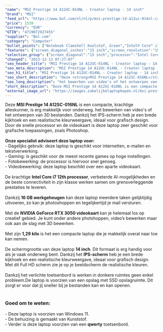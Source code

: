 ```yaml
---
"name": "MSI Prestige 14 A12UC-014NL - Creator laptop - 14 inch"
"brand": "MSI"
"feed_url": "https://www.bol.com/nl/nl/p/msi-prestige-14-a12uc-014nl-creator-laptop-14-inch/9300000075189572"
"price": 1539
"currency": "EUR"
"GTIN": "4719072927455"
"supplier": "Bol.com"
"category": "Computer"
"bullet_points": ["Notebook Clamshell Koolstof, Groen","Intel® Core™ i7 i7-1280P 3,6 GHz","35,6 cm (14\") Full HD 1920 x 1080 Pixels","16 GB LPDDR4x-SDRAM","1 TB SSD","NVIDIA GeForce RTX 3050 4 GB Intel Iris Xe Graphics","Wi-Fi 6E (802.11ax) Bluetooth 5.2","53,8 Wh 100 W","Windows 11 Home"]
"features": {"screen_diagonal_inches":"15 inch","screen_resolution":"1920 x 1080 Pixels","processor_family":"Intel® Core™ i7","memory_size":"16 GB","memory_type":"LPDDR4x-SDRAM","total_storage_space":"1 TB","graphics_card":"NVIDIA GeForce RTX 3050","graphics_memory_size":"4 GB","operating_system":"Windows 11 Home","battery_capacity":"53,8 Wh","width":"319 mm","depth":"219 mm","height":"15,9 mm","weight":"1,29 kg","purpose_laptop":"Creative"}
"selection_group": {"screen_diagonal":"15 inch","processor":"Intel Core i7","changed_price_past_3_days":false,"product_family":"Prestige"}
"changed": "2023-12-13 07:27:07"
"seo_header_title": "MSI Prestige 14 A12UC-014NL - Creator laptop - 14 inch"
"seo_meta_description": "MSI Prestige 14 A12UC-014NL - Creator laptop - 14 inch"
"seo_h1_title": "MSI Prestige 14 A12UC-014NL - Creator laptop - 14 inch"
"seo_short_description": "Deze <strong>MSI Prestige 14 A12SC-016NL</strong> is een compacte, krachtige alleskunner, is erg makkelijk voor onderweg."
"seo_long_description": "het bewerken van video's of het ontwerpen van 3D bestanden. Dankzij het IPS-scherm heb je een brede kijkhoek en een realistische kleurweergave, ideaal voor grafisch design. Door de snelle processor en de videokaart is deze laptop zeer geschikt voor grafische toepassingen, zoals Photoshop. <br /><br /><strong>Onze specialist adviseert deze laptop voor:</strong><br />- Dagelijks gebruik: deze laptop is geschikt voor internetten, e-mailen en tekstverwerking. <br />- Gaming: is geschikt voor de meest recente games op hoge instellingen. <br />- Fotobewerking: de processor is hiervoor snel genoeg. <br />- Videobewerking: deze laptop beschikt over een aparte videokaart. <br /><br />De krachtige <strong>Intel Core i7 12th processor</strong>, verbeterde AI-mogelijkheden en de beste connectiviteit in zijn klasse werken samen om grensverleggende prestaties te leveren. <br /><br />Dankzij <strong>16 GB werkgeheugen</strong> kan deze laptop meerdere taken gelijktijdig uitvoeren, zo kan je photoshoppen en tegelijkertijd je mail versturen. <br /><br />Met de <strong>NVIDIA GeForce RTX 3050 videokaart </strong>kan je helemaal los op creatief gebied. Je kunt onder andere photshoppen, video’s bewerken maar ook aan de slag met 3D bewerken. <br /><br />Met zijn <strong>1,29 kilo</strong> is het een compacte laptop die je makkelijk overal naar toe kan nemen. <br /><br />De schermgrootte van deze laptop <strong>14 inch</strong>. Dit formaat is erg handig voor als je vaak onderweg bent. Dankzij het <strong>IPS-scherm</strong> heb je een brede kijkhoek en een realistische kleurweergave, ideaal voor grafisch design. Met dit Full HD scherm zie je op je beeldscherm de realistische kleuren.  <br /><br />Dankzij het verlichte toetsenbord is werken in donkere ruimtes geen enkel probleem. De laptop is voorzien van een opslag met SSD opslagruimte. Dit zorgt er voor dat jij sneller bij je bestanden kan en kan openen. <br /><br />\n<h3>Goed om te weten:</h3>\n- Deze laptop is voorzien van Windows 11. <br />- De behuizing is gemaakt van Kunststof.  <br />- Verder is deze laptop voorzien van een <strong>qwerty</strong> toetsenbord."
"short_description": "Deze MSI Prestige 14 A12SC-016NL is een compacte, krachtige alleskunner, is erg makkelijk voor onderweg. het bewerken van video's of het ontwerpen van 3D bestanden. Dankzij het IPS-scherm heb je een brede kijkhoek en een realistische kleurweergave, ideaal voor grafisch design. Door de snelle processor en de videokaart is deze laptop zeer geschikt voor grafische toepassingen, zoals Photoshop. Onze specialist adviseert deze laptop voor: - Dagelijks gebruik: deze laptop is geschikt voor internetten, e-mailen en tekstverwerking. - Gaming: is geschikt voor de meest recente games op hoge instellingen. - Fotobewerking: de processor is hiervoor snel genoeg. - Videobewerking: deze laptop beschikt over een aparte videokaart. De krachtige Intel Core i7 12th processor, verbeterde AI-mogelijkheden en de beste connectiviteit in zijn klasse werken samen om grensverleggende prestaties te leveren. Dankzij 16 GB werkgeheugen kan deze laptop meerdere taken gelijktijdig uitvoeren, zo kan je photoshoppen en tegelijkertijd je mail versturen. Met de NVIDIA GeForce RTX 3050 videokaart kan je helemaal los op creatief gebied. Je kunt onder andere photshoppen, video’s bewerken maar ook aan de slag met 3D bewerken. Met zijn 1,29 kilo is het een compacte laptop die je makkelijk overal naar toe kan nemen. De schermgrootte van deze laptop 14 inch. Dit formaat is erg handig voor als je vaak onderweg bent. Dankzij het IPS-scherm heb je een brede kijkhoek en een realistische kleurweergave, ideaal voor grafisch design. Met dit Full HD scherm zie je op je beeldscherm de realistische kleuren. Dankzij het verlichte toetsenbord is werken in donkere ruimtes geen enkel probleem.De laptop is voorzien van een opslag met SSD opslagruimte. Dit zorgt er voor dat jij sneller bij je bestanden kan en kan openen. Goed om te weten: - Deze laptop is voorzien van Windows 11. - De behuizing is gemaakt van Kunststof. - Verder is deze laptop voorzien van een qwerty toetsenbord."
"external_image_url": "https://images.zakelijkelaptopkopen.nl/msi-prestige-14-a12uc-014nl-creator-laptop-14-inch.webp"
---
```


Deze <strong>MSI Prestige 14 A12SC-016NL</strong> is een compacte, krachtige alleskunner, is erg makkelijk voor onderweg. het bewerken van video's of het ontwerpen van 3D bestanden. Dankzij het IPS-scherm heb je een brede kijkhoek en een realistische kleurweergave, ideaal voor grafisch design. Door de snelle processor en de videokaart is deze laptop zeer geschikt voor grafische toepassingen, zoals Photoshop. <br /><br /><strong>Onze specialist adviseert deze laptop voor:</strong><br />- Dagelijks gebruik: deze laptop is geschikt voor internetten, e-mailen en tekstverwerking.<br />- Gaming: is geschikt voor de meest recente games op hoge instellingen.<br />- Fotobewerking: de processor is hiervoor  snel genoeg. <br />- Videobewerking: deze laptop beschikt over een aparte videokaart.<br /><br />De krachtige <strong>Intel Core i7 12th processor</strong>, verbeterde AI-mogelijkheden en de beste connectiviteit in zijn klasse werken samen om grensverleggende prestaties te leveren.<br /><br />Dankzij <strong>16 GB werkgeheugen</strong> kan deze laptop meerdere taken gelijktijdig uitvoeren, zo kan je photoshoppen en tegelijkertijd je mail versturen.<br /><br />Met de <strong>NVIDIA GeForce RTX 3050 videokaart </strong>kan je helemaal los op creatief gebied. Je kunt onder andere photshoppen, video’s bewerken maar ook aan de slag met 3D bewerken. <br /><br />Met zijn <strong>1,29 kilo</strong> is het een compacte  laptop die je makkelijk overal naar toe kan nemen.<br /><br />De schermgrootte van deze laptop <strong>14 inch</strong>. Dit formaat is erg handig voor als je vaak onderweg bent. Dankzij het <strong>IPS-scherm</strong> heb je een brede kijkhoek en een realistische kleurweergave, ideaal voor grafisch design. Met dit Full HD scherm zie je op je beeldscherm de realistische kleuren.  <br /><br />Dankzij het verlichte toetsenbord is werken in donkere ruimtes geen enkel probleem.De laptop is voorzien van een opslag met SSD opslagruimte. Dit zorgt er voor dat jij sneller bij je bestanden kan en kan openen.<br /><br />
<h3>Goed om te weten:</h3>
- Deze laptop is voorzien van Windows 11. <br />- De behuizing is gemaakt van Kunststof.  <br />- Verder is deze laptop voorzien van een <strong>qwerty</strong> toetsenbord.